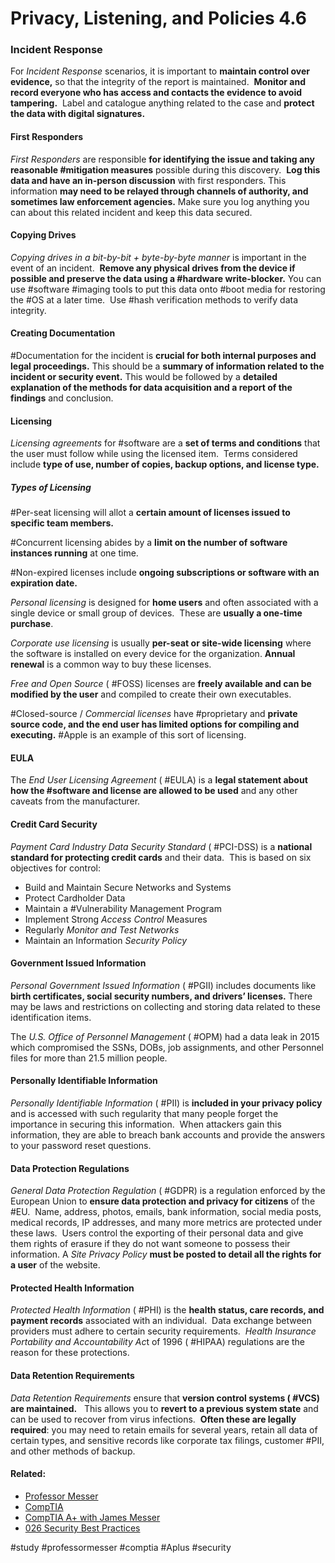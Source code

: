 # Privacy, Listening, and Policies 4.6

### Incident Response

For *Incident Response* scenarios, it is important to **maintain control over evidence,** so that the integrity of the report is maintained.  **Monitor and record everyone who has access and contacts the evidence to avoid tampering.**  Label and catalogue anything related to the case and **protect the data with digital signatures.**

#### First Responders

*First Responders* are responsible **for identifying the issue and taking any reasonable #mitigation measures** possible during this discovery.  **Log this data and have an in-person discussion** with first responders. This information **may need to be relayed through channels of authority, and sometimes law enforcement agencies.** Make sure you log anything you can about this related incident and keep this data secured.

#### Copying Drives

*Copying drives in a bit-by-bit + byte-by-byte manner* is important in the event of an incident.  **Remove any physical drives from the device if possible and preserve the data using a #hardware write-blocker.** You can use #software #imaging tools to put this data onto #boot media for restoring the #OS at a later time.  Use #hash verification methods to verify data integrity.

#### Creating Documentation

#Documentation for the incident is **crucial for both internal purposes and legal proceedings.** This should be a **summary of information related to the incident or security event.** This would be followed by a **detailed explanation of the methods for data acquisition and a report of the findings** and conclusion.

#### Licensing

*Licensing agreements* for #software are a **set of terms and conditions** that the user must follow while using the licensed item.  Terms considered include **type of use, number of copies, backup options, and license type.**

##### Types of Licensing

#Per-seat licensing will allot a **certain amount of licenses issued to specific team members.**

#Concurrent licensing abides by a **limit on the number of software instances running** at one time.

#Non-expired licenses include **ongoing subscriptions or software with an expiration date.**

*Personal licensing* is designed for **home users** and often associated with a single device or small group of devices.  These are **usually a one-time purchase**.

*Corporate use licensing* is usually **per-seat or site-wide licensing** where the software is installed on every device for the organization. **Annual renewal** is a common way to buy these licenses.

*Free and Open Source* ( #FOSS) licenses are **freely available and can be modified by the user** and compiled to create their own executables.

#Closed-source / *Commercial licenses* have #proprietary and **private source code, and the end user has limited options for compiling and executing.** #Apple is an example of this sort of licensing.

#### EULA

The *End User Licensing Agreement* ( #EULA) is a **legal statement about how the #software and license are allowed to be used** and any other caveats from the manufacturer.

#### Credit Card Security

*Payment Card Industry Data Security Standard* ( #PCI-DSS) is a **national standard for protecting credit cards** and their data.  This is based on six objectives for control:

- Build and Maintain Secure Networks and Systems
- Protect Cardholder Data
- Maintain a #Vulnerability Management Program
- Implement Strong *Access Control* Measures
- Regularly *Monitor and Test Networks*
- Maintain an Information *Security Policy*

#### Government Issued Information 

*Personal Government Issued Information* ( #PGII) includes documents like **birth certificates, social security numbers, and drivers’ licenses.** There may be laws and restrictions on collecting and storing data related to these identification items. 

The *U.S. Office of Personnel Management* ( #OPM) had a data leak in 2015 which compromised the SSNs, DOBs, job assignments, and other Personnel files for more than 21.5 million people.

#### Personally Identifiable Information

*Personally Identifiable Information* ( #PII) is **included in your privacy policy** and is accessed with such regularity that many people forget the importance in securing this information.  When attackers gain this information, they are able to breach bank accounts and provide the answers to your password reset questions.

#### Data Protection Regulations

*General Data Protection Regulation* ( #GDPR) is a regulation enforced by the European Union to **ensure data protection and privacy for citizens** of the #EU.  Name, address, photos, emails, bank information, social media posts, medical records, IP addresses, and many more metrics are protected under these laws.  Users control the exporting of their personal data and give them rights of erasure if they do not want someone to possess their information. A *Site Privacy Policy* **must be posted to detail all the rights for a user** of the website.

#### Protected Health Information

*Protected Health Information* ( #PHI) is the **health status, care records, and payment records** associated with an individual.  Data exchange between providers must adhere to certain security requirements.  *Health Insurance Portability and Accountability Ac*t of 1996 ( #HIPAA) regulations are the reason for these protections.

#### Data Retention Requirements

*Data Retention Requirements* ensure that **version control systems ( #VCS) are maintained.**   This allows you to **revert to a previous system state** and can be used to recover from virus infections.  **Often these are legally required**: you may need to retain emails for several years, retain all data of certain types, and sensitive records like corporate tax filings, customer #PII, and other methods of backup.

#### Related:
- [Professor Messer](https://www.professormesser.com/free-a-plus-training/220-1102/220-1102-video/privacy-licensing-and-policies-220-1102/ "Professor Messer A+ Guide")
- [CompTIA](https://www.comptia.org/ "CompTIA Homepage")
- [CompTIA A+ with James Messer](CompTIA%20A+%20with%20James%20Messer.md)
- [026 Security Best Practices](026%20Security%20Best%20Practices.md)

#study #professormesser #comptia #Aplus #security 